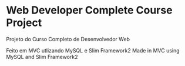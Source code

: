 # Web Developer Complete Course Project
Projeto do Curso Completo de Desenvolvedor Web

Feito em MVC utlizando MySQL e Slim Framework2
Made in MVC using MySQL and Slim Framework2
